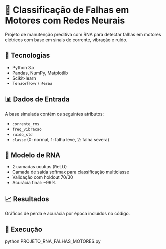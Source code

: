 # 🧠 Classificação de Falhas em Motores com Redes Neurais

Projeto de manutenção preditiva com RNA para detectar falhas em motores elétricos com base em sinais de corrente, vibração e ruído.

## 🔧 Tecnologias
- Python 3.x
- Pandas, NumPy, Matplotlib
- Scikit-learn
- TensorFlow / Keras

## 📊 Dados de Entrada
A base simulada contém os seguintes atributos:
- `corrente_rms`
- `freq_vibracao`
- `ruido_std`
- `classe` (0: normal, 1: falha leve, 2: falha severa)

## 🧠 Modelo de RNA
- 2 camadas ocultas (ReLU)
- Camada de saída softmax para classificação multiclasse
- Validação com holdout 70/30
- Acurácia final: ~99%

## 📈 Resultados
Gráficos de perda e acurácia por época incluídos no código.

## 🚀 Execução
python PROJETO_RNA_FALHAS_MOTORES.py
